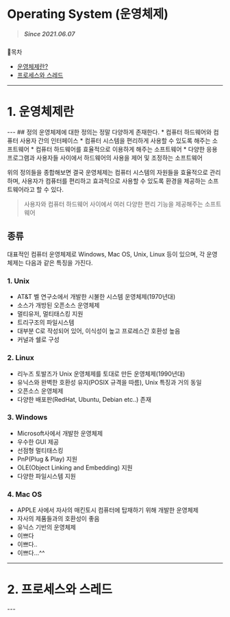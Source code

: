 # Operating System (운영체제)
> ##### Since 2021.06.07

📍목차  
* [운영체제란?](#one)
* [프로세스와 스레드](#two)
---
<h1 id="one">1. 운영체제란</h1>
---
## 정의
운영체제에 대한 정의는 정말 다양하게 존재한다.
* 컴퓨터 하드웨어와 컴퓨터 사용자 간의 인터페이스  
* 컴퓨터 시스템을 편리하게 사용할 수 있도록 해주는 소프트웨어
* 컴퓨터 하드웨어를 효율적으로 이용하게 해주는 소프트웨어
* 다양한 응용 프로그램과 사용자들 사이에서 하드웨어의 사용을 제어 및 조정하는 소프트웨어

위의 정의들을 종합해보면 결국 운영체제는 컴퓨터 시스템의 자원들을 효율적으로 관리하며, 사용자가 컴퓨터를 편리하고 효과적으로 사용할 수 있도록 환경을 제공하는 소프트웨어라고 할 수 있다. 

> 사용자와 컴퓨터 하드웨어 사이에서 여러 다양한 편리 기능을 제공해주는 소프트웨어  

## 종류
대표적인 컴퓨터 운영체제로 Windows, Mac OS, Unix, Linux 등이 있으며, 각 운영체제는 다음과 같은 특징을 가진다.

### 1. Unix
* AT&T 벨 연구소에서 개발한 시불한 시스템 운영체제(1970년대)
* 소스가 개방된 오픈소스 운영체제
* 멀티유저, 멀티태스킹 지원
* 트리구조의 파일시스템
* 대부분 C로 작성되어 있어, 이식성이 높고 프로레스간 호환성 높음  
* 커널과 쉘로 구성

### 2. Linux
* 리누즈 토발즈가 Unix 운영체제를 토대로 만든 운영체제(1990년대)
* 유닉스와 완벽한 호환성 유지(POSIX 규격을 따름), Unix 특징과 거의 동일
* 오픈소스 운영체제
* 다양한 배포판(RedHat, Ubuntu, Debian etc..) 존재


### 3. Windows
* Microsoft사에서 개발한 운영체제
* 우수한 GUI 제공
* 선점형 멀티태스킹
* PnP(Plug & Play) 지원
* OLE(Object Linking and Embedding) 지원
* 다양한 파일시스템 지원

### 4. Mac OS
* APPLE 사에서 자사의 매킨토시 컴퓨터에 탑재하기 위해 개발한 운영체제
* 자사의 제품들과의 호환성이 좋음
* 유닉스 기반의 운영체제
* 이쁘다
* 이쁘다..
* 이쁘다...^^

**<hr>**

<h1 id="two">2. 프로세스와 스레드</h1>
---


